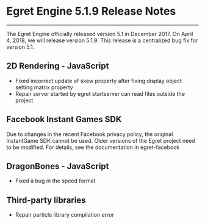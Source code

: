 # Egret Engine 5.1.9 Release Notes


---


The Egret Engine officially released version 5.1 in December 2017. On April 4, 2018, we will release version 5.1.9. This release is a centralized bug fix for version 5.1.



## 2D Rendering - JavaScript

* Fixed incorrect update of skew property after fixing display object setting matrix property
* Repair server started by egret startserver can read files outside the project

## Facebook Instant Games SDK
Due to changes in the recent Facebook privacy policy, the original InstantGame SDK cannot be used. Older versions of the Egret project need to be modified. For details, see the documentation in egret-facebook

## DragonBones - JavaScript
* Fixed a bug in the speed format

## Third-party libraries
* Repair particle library compilation error